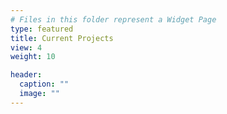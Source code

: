 ```yaml
---
# Files in this folder represent a Widget Page
type: featured
title: Current Projects
view: 4
weight: 10

header:
  caption: ""
  image: ""
---
```

